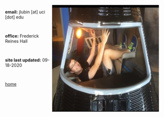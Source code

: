 
<img align="right" src= "./jackpic2.jpg" width="350" height="350">

<strong>email:</strong> jlubin [at] uci [dot] edu

<br>


<strong>office:</strong> Frederick Reines Hall

<br>

<strong>site last updated:</strong> 09-18-2020

<br>

[home](./)
